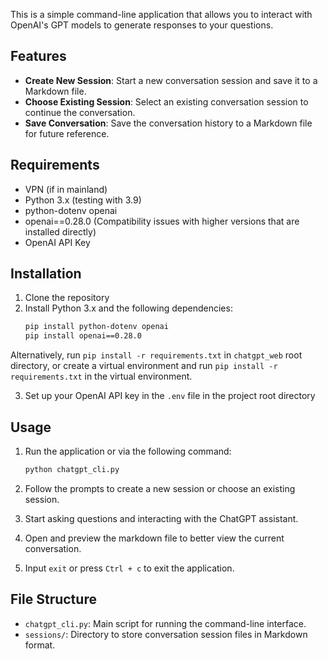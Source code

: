 This is a simple command-line application that allows you to interact with OpenAI's GPT models to generate responses to your questions.

## Features

- **Create New Session**: Start a new conversation session and save it to a Markdown file.
- **Choose Existing Session**: Select an existing conversation session to continue the conversation.
- **Save Conversation**: Save the conversation history to a Markdown file for future reference.

## Requirements

- VPN (if in mainland)
- Python 3.x (testing with 3.9)
- python-dotenv openai
- openai==0.28.0 (Compatibility issues with higher versions that are installed directly)
- OpenAI API Key

## Installation

1. Clone the repository
2. Install Python 3.x and the following dependencies:
    ```bash
    pip install python-dotenv openai
    pip install openai==0.28.0
Alternatively, run `pip install -r requirements.txt` in `chatgpt_web` root directory, or create a virtual environment and run `pip install -r requirements.txt` in the virtual environment.

3. Set up your OpenAI API key in the `.env` file in the project root directory
## Usage

1. Run the application or via the following command:

   ```bash
   python chatgpt_cli.py

2. Follow the prompts to create a new session or choose an existing session.

3. Start asking questions and interacting with the ChatGPT assistant.

4. Open and preview the markdown file to better view the current conversation.

5. Input `exit` or press `Ctrl + c` to exit the application.

## File Structure

* `chatgpt_cli.py`: Main script for running the command-line interface.
* `sessions/`: Directory to store conversation session files in Markdown format.
